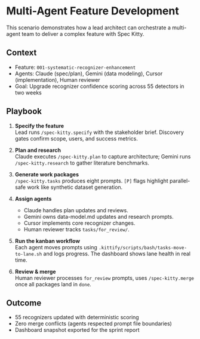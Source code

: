 # Multi-Agent Feature Development

This scenario demonstrates how a lead architect can orchestrate a multi-agent team to deliver a complex feature with Spec Kitty.

## Context
- Feature: `001-systematic-recognizer-enhancement`
- Agents: Claude (spec/plan), Gemini (data modeling), Cursor (implementation), Human reviewer
- Goal: Upgrade recognizer confidence scoring across 55 detectors in two weeks

## Playbook
1. **Specify the feature**  
   Lead runs `/spec-kitty.specify` with the stakeholder brief. Discovery gates confirm scope, users, and success metrics.

2. **Plan and research**  
   Claude executes `/spec-kitty.plan` to capture architecture; Gemini runs `/spec-kitty.research` to gather literature benchmarks.

3. **Generate work packages**  
   `/spec-kitty.tasks` produces eight prompts. `[P]` flags highlight parallel-safe work like synthetic dataset generation.

4. **Assign agents**  
   - Claude handles plan updates and reviews.  
   - Gemini owns data-model.md updates and research prompts.  
   - Cursor implements core recognizer changes.  
   - Human reviewer tracks `tasks/for_review/`.

5. **Run the kanban workflow**  
   Each agent moves prompts using `.kittify/scripts/bash/tasks-move-to-lane.sh` and logs progress. The dashboard shows lane health in real time.

6. **Review & merge**  
   Human reviewer processes `for_review` prompts, uses `/spec-kitty.merge` once all packages land in `done`.

## Outcome
- 55 recognizers updated with deterministic scoring
- Zero merge conflicts (agents respected prompt file boundaries)
- Dashboard snapshot exported for the sprint report
